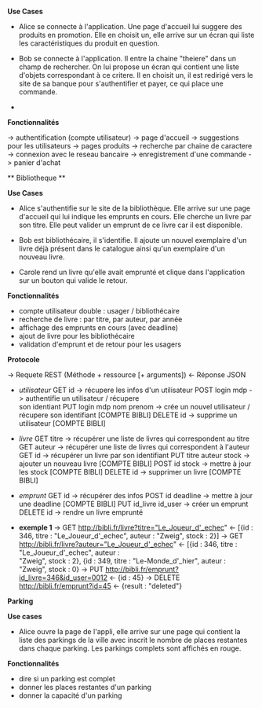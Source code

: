 



**Use Cases**

- Alice se connecte à l'application. Une page d'accueil lui suggere des produits en promotion. Elle en choisit un, elle arrive sur un écran qui liste les caractéristiques du produit en question.

- Bob se connecte à l'application. Il entre la chaine "theiere" dans un champ de rechercher. On lui propose un écran qui contient une liste d'objets correspondant à ce critere. Il en choisit un, il est redirigé vers le site de sa banque pour s'authentifier et payer, ce qui place une commande.

- <panier>

**Fonctionnalités**

-> authentification (compte utilisateur)
-> page d'accueil
-> suggestions pour les utilisateurs
-> pages produits
-> recherche par chaine de caractere
-> connexion avec le reseau bancaire
-> enregistrement d'une commande
-> panier d'achat

** Bibliotheque **

**Use Cases**

- Alice s'authentifie sur le site de la bibliothèque. Elle arrive sur une page d'accueil qui lui indique les emprunts en cours. Elle cherche un livre par son titre. Elle peut valider un emprunt de ce livre car il est disponible.

- Bob est bibliothécaire, il s'identifie. Il ajoute un nouvel exemplaire d'un livre déjà présent dans le catalogue ainsi qu'un exemplaire d'un nouveau livre.

- Carole rend un livre qu'elle avait emprunté et clique dans l'application sur un bouton qui valide le retour.

**Fonctionnalités**

- compte utilisateur double : usager / bibliothécaire
- recherche de livre : par titre, par auteur, par année
- affichage des emprunts en cours (avec deadline)
- ajout de livre pour les bibliothécaire
- validation d'emprunt et de retour pour les usagers

**Protocole**

-> Requete REST (Méthode + ressource [+ arguments])
<- Réponse JSON

- *utilisateur*
GET id -> récupere les infos d'un utilisateur
POST login mdp -> authentifie un utilisateur / récupere     
    son identiant
PUT login mdp nom prenom -> crée un nouvel utilisateur / 
    récupere son identifiant [COMPTE BIBLI]
DELETE id -> supprime un utilisateur [COMPTE BIBLI]

- *livre*
GET titre -> récupérer une liste de livres qui correspondent 
    au titre
GET auteur -> récupérer une liste de livres qui correspondent
    à l'auteur
GET id -> récupérer un livre par son identifiant
PUT titre auteur stock -> ajouter un nouveau livre 
    [COMPTE BIBLI]
POST id stock -> mettre à jour les stock [COMPTE BIBLI]
DELETE id -> supprimer un livre [COMPTE BIBLI]

- *emprunt*
GET id -> récupérer des infos
POST id deadline -> mettre à jour une deadline [COMPTE BIBLI]
PUT id_livre id_user -> créer un emprunt
DELETE id -> rendre un livre emprunté

- **exemple 1**
-> GET http://bibli.fr/livre?titre="Le_Joueur_d'_echec"
<- [{id : 346, titre : "Le_Joueur_d'_echec", 
        auteur : "Zweig", stock : 2}]
-> GET http://bibli.fr/livre?auteur="Le_Joueur_d'_echec"
<- [{id : 346, titre : "Le_Joueur_d'_echec", auteur :   
        "Zweig", stock : 2},
    {id : 349, titre : "Le-Monde_d'_hier", auteur :   
        "Zweig", stock : 0}
-> PUT http://bibli.fr/emprunt?id_livre=346&id_user=0012
<- {id : 45}
-> DELETE http://bibli.fr/emprunt?id=45
<- {result : "deleted"}

**Parking**

**Use cases**

- Alice ouvre la page de l'appli, elle arrive sur une page qui contient la liste des parkings de la ville avec inscrit le nombre de places restantes dans chaque parking. Les parkings complets sont affichés en rouge.

**Fonctionnalités**

- dire si un parking est complet
- donner les places restantes d'un parking
- donner la capacité d'un parking





